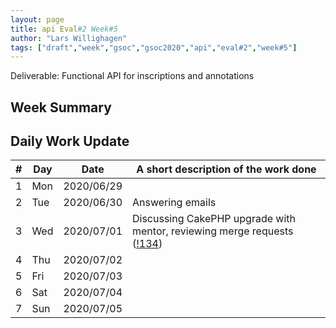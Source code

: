 ```yaml
---
layout: page
title: api Eval#2 Week#5
author: "Lars Willighagen"
tags: ["draft","week","gsoc","gsoc2020","api","eval#2","week#5"]
---
```


Deliverable: Functional API for inscriptions and annotations

## Week Summary



## Daily Work Update

| # | Day | Date       | A short description of the work done |
|---|-----|------------|--------------------------------------|
| 1 | Mon | 2020/06/29 |  |
| 2 | Tue | 2020/06/30 | Answering emails |
| 3 | Wed | 2020/07/01 | Discussing CakePHP upgrade with mentor, reviewing merge requests ([!134](https://gitlab.com/cdli/framework/-/merge_requests/134)) |
| 4 | Thu | 2020/07/02 |  |
| 5 | Fri | 2020/07/03 |  |
| 6 | Sat | 2020/07/04 |  |
| 7 | Sun | 2020/07/05 |  |

